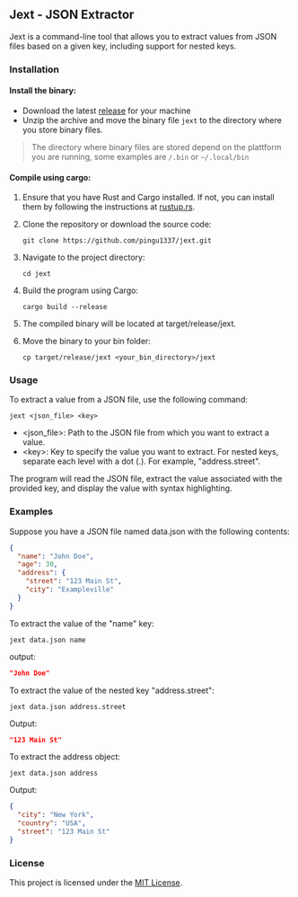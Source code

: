 ## Jext - JSON Extractor

Jext is a command-line tool that allows you to extract values from JSON files based on a given key, including support for nested keys.

### Installation

#### Install the binary:
- Download the latest [release](https://github.com/Pingu1337/jext/releases/latest) for your machine
- Unzip the archive and move the binary file `jext` to the directory where you store binary files.
> The directory where binary files are stored depend on the plattform you are running, some examples are `/.bin` or `~/.local/bin`

####  Compile using cargo:
1. Ensure that you have Rust and Cargo installed. If not, you can install them by following the instructions at [rustup.rs](https://rustup.rs/).

2. Clone the repository or download the source code:

   ```shell
   git clone https://github.com/pingu1337/jext.git
   ```

3. Navigate to the project directory:
    ```shell
    cd jext
    ```
4. Build the program using Cargo:
    ```shell
    cargo build --release
    ```
5. The compiled binary will be located at target/release/jext.

6. Move the binary to your bin folder:
    ```shell
    cp target/release/jext <your_bin_directory>/jext
    ```


### Usage
To extract a value from a JSON file, use the following command:
```shell
jext <json_file> <key>
```

- <json_file>: Path to the JSON file from which you want to extract a value.
- \<key>: Key to specify the value you want to extract. For nested keys, separate each level with a dot (.). For example, "address.street".

The program will read the JSON file, extract the value associated with the provided key, and display the value with syntax highlighting.

### Examples
Suppose you have a JSON file named data.json with the following contents:
```json
{
  "name": "John Doe",
  "age": 30,
  "address": {
    "street": "123 Main St",
    "city": "Exampleville"
  }
}
```

To extract the value of the "name" key:
```shell
jext data.json name
```

output:
```json
"John Doe"
```

To extract the value of the nested key "address.street":
```shell
jext data.json address.street
```

Output:
```json
"123 Main St"
```

To extract the address object:
```shell
jext data.json address
```

Output:
```json
{
  "city": "New York",
  "country": "USA",
  "street": "123 Main St"
}
```

### License
This project is licensed under the [MIT License](LICENSE).
